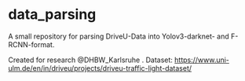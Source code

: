 # data_parsing
A small repository for parsing DriveU-Data into Yolov3-darknet- and F-RCNN-format.

Created for research @DHBW_Karlsruhe .
Dataset: https://www.uni-ulm.de/en/in/driveu/projects/driveu-traffic-light-dataset/